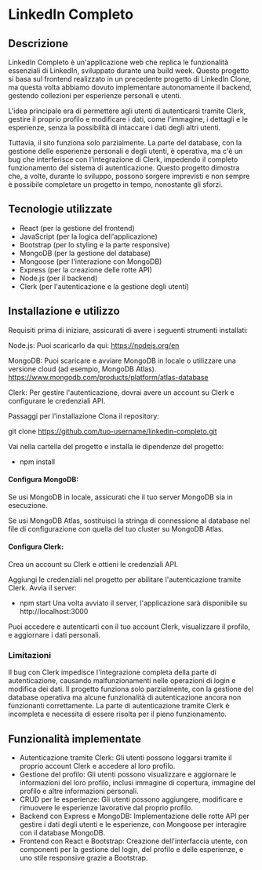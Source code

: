 # LinkedIn Completo

## Descrizione
LinkedIn Completo è un'applicazione web che replica le funzionalità essenziali di LinkedIn, sviluppato durante una build week. Questo progetto si basa sul frontend realizzato in un precedente progetto di LinkedIn Clone, ma questa volta abbiamo dovuto implementare autonomamente il backend, gestendo collezioni per esperienze personali e utenti.

L'idea principale era di permettere agli utenti di autenticarsi tramite Clerk, gestire il proprio profilo e modificare i dati, come l'immagine, i dettagli e le esperienze, senza la possibilità di intaccare i dati degli altri utenti.

Tuttavia, il sito funziona solo parzialmente. La parte del database, con la gestione delle esperienze personali e degli utenti, è operativa, ma c'è un bug che interferisce con l'integrazione di Clerk, impedendo il completo funzionamento del sistema di autenticazione. Questo progetto dimostra che, a volte, durante lo sviluppo, possono sorgere imprevisti e non sempre è possibile completare un progetto in tempo, nonostante gli sforzi.

## Tecnologie utilizzate
- React (per la gestione del frontend)
- JavaScript (per la logica dell'applicazione)
- Bootstrap (per lo styling e la parte responsive)
- MongoDB (per la gestione del database)
- Mongoose (per l'interazione con MongoDB)
- Express (per la creazione delle rotte API)
- Node.js (per il backend)
- Clerk (per l'autenticazione e la gestione degli utenti)

## Installazione e utilizzo
Requisiti prima di iniziare, assicurati di avere i seguenti strumenti installati:

Node.js: Puoi scaricarlo da qui: https://nodejs.org/en

MongoDB: Puoi scaricare e avviare MongoDB in locale o utilizzare una versione cloud (ad esempio, MongoDB Atlas). 
https://www.mongodb.com/products/platform/atlas-database

Clerk: Per gestire l'autenticazione, dovrai avere un account su Clerk e configurare le credenziali API.

Passaggi per l'installazione
Clona il repository:

git clone https://github.com/tuo-username/linkedin-completo.git

Vai nella cartella del progetto e installa le dipendenze del progetto:
- npm install

#### Configura MongoDB:

Se usi MongoDB in locale, assicurati che il tuo server MongoDB sia in esecuzione.

Se usi MongoDB Atlas, sostituisci la stringa di connessione al database nel file di configurazione con quella del tuo cluster su MongoDB Atlas.

#### Configura Clerk:

Crea un account su Clerk e ottieni le credenziali API.

Aggiungi le credenziali nel progetto per abilitare l'autenticazione tramite Clerk.
Avvia il server:
- npm start
Una volta avviato il server, l'applicazione sarà disponibile su http://localhost:3000

Puoi accedere e autenticarti con il tuo account Clerk, visualizzare il profilo, e aggiornare i dati personali.

### Limitazioni
Il bug con Clerk impedisce l'integrazione completa della parte di autenticazione, causando malfunzionamenti nelle operazioni di login e modifica dei dati.
Il progetto funziona solo parzialmente, con la gestione del database operativa ma alcune funzionalità di autenticazione ancora non funzionanti correttamente.
La parte di autenticazione tramite Clerk è incompleta e necessita di essere risolta per il pieno funzionamento.

## Funzionalità implementate
- Autenticazione tramite Clerk: Gli utenti possono loggarsi tramite il proprio account Clerk e accedere al loro profilo.
- Gestione del profilo: Gli utenti possono visualizzare e aggiornare le informazioni del loro profilo, inclusi immagine di copertura, immagine del profilo e altre informazioni personali.
- CRUD per le esperienze: Gli utenti possono aggiungere, modificare e rimuovere le esperienze lavorative dal proprio profilo.
- Backend con Express e MongoDB: Implementazione delle rotte API per gestire i dati degli utenti e le esperienze, con Mongoose per interagire con il database MongoDB.
- Frontend con React e Bootstrap: Creazione dell'interfaccia utente, con componenti per la gestione del login, del profilo e delle esperienze, e uno stile responsive grazie a Bootstrap.
